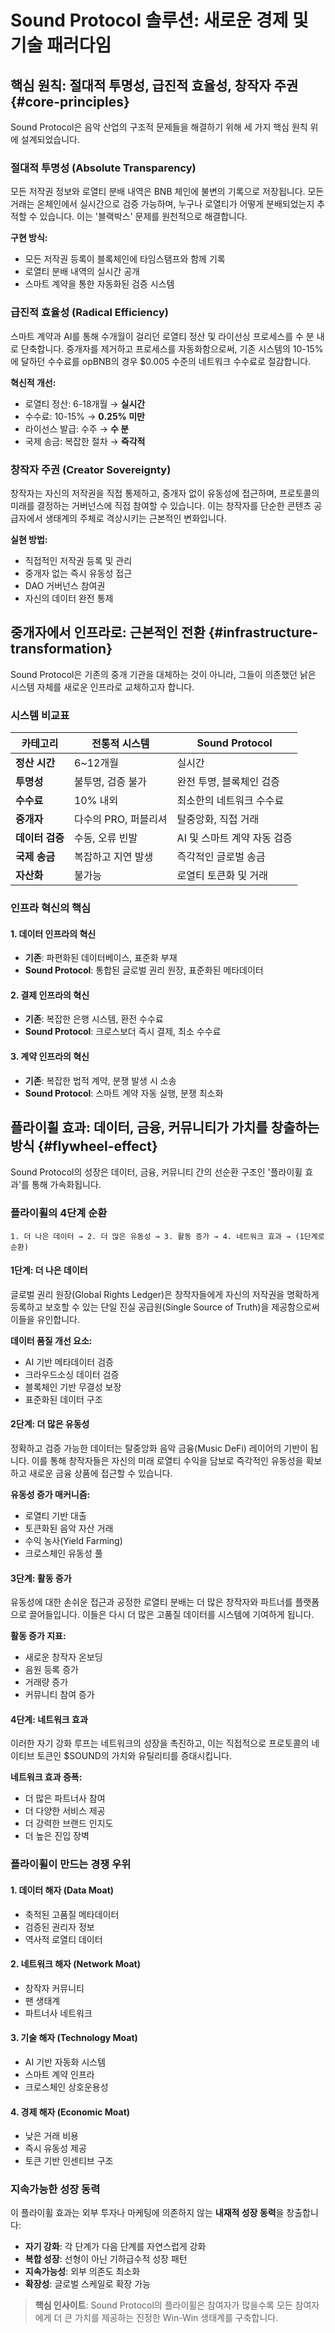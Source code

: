 # Sound Protocol 솔루션: 새로운 경제 및 기술 패러다임

## 핵심 원칙: 절대적 투명성, 급진적 효율성, 창작자 주권 {#core-principles}

Sound Protocol은 음악 산업의 구조적 문제들을 해결하기 위해 세 가지 핵심 원칙 위에 설계되었습니다.

### 절대적 투명성 (Absolute Transparency)

모든 저작권 정보와 로열티 분배 내역은 BNB 체인에 불변의 기록으로 저장됩니다. 모든 거래는 온체인에서 실시간으로 검증 가능하며, 누구나 로열티가 어떻게 분배되었는지 추적할 수 있습니다. 이는 '블랙박스' 문제를 원천적으로 해결합니다.

**구현 방식:**
- 모든 저작권 등록이 블록체인에 타임스탬프와 함께 기록
- 로열티 분배 내역의 실시간 공개
- 스마트 계약을 통한 자동화된 검증 시스템

### 급진적 효율성 (Radical Efficiency)

스마트 계약과 AI를 통해 수개월이 걸리던 로열티 정산 및 라이선싱 프로세스를 수 분 내로 단축합니다. 중개자를 제거하고 프로세스를 자동화함으로써, 기존 시스템의 10-15%에 달하던 수수료를 opBNB의 경우 $0.005 수준의 네트워크 수수료로 절감합니다.

**혁신적 개선:**
- 로열티 정산: 6-18개월 → **실시간**
- 수수료: 10-15% → **0.25% 미만**
- 라이선스 발급: 수주 → **수 분**
- 국제 송금: 복잡한 절차 → **즉각적**

### 창작자 주권 (Creator Sovereignty)

창작자는 자신의 저작권을 직접 통제하고, 중개자 없이 유동성에 접근하며, 프로토콜의 미래를 결정하는 거버넌스에 직접 참여할 수 있습니다. 이는 창작자를 단순한 콘텐츠 공급자에서 생태계의 주체로 격상시키는 근본적인 변화입니다.

**실현 방법:**
- 직접적인 저작권 등록 및 관리
- 중개자 없는 즉시 유동성 접근
- DAO 거버넌스 참여권
- 자신의 데이터 완전 통제

## 중개자에서 인프라로: 근본적인 전환 {#infrastructure-transformation}

Sound Protocol은 기존의 중개 기관을 대체하는 것이 아니라, 그들이 의존했던 낡은 시스템 자체를 새로운 인프라로 교체하고자 합니다.

### 시스템 비교표

| 카테고리 | 전통적 시스템 | Sound Protocol |
|----------|---------------|----------------|
| **정산 시간** | 6~12개월 | 실시간 |
| **투명성** | 불투명, 검증 불가 | 완전 투명, 블록체인 검증 |
| **수수료** | 10% 내외 | 최소한의 네트워크 수수료 |
| **중개자** | 다수의 PRO, 퍼블리셔 | 탈중앙화, 직접 거래 |
| **데이터 검증** | 수동, 오류 빈발 | AI 및 스마트 계약 자동 검증 |
| **국제 송금** | 복잡하고 지연 발생 | 즉각적인 글로벌 송금 |
| **자산화** | 불가능 | 로열티 토큰화 및 거래 |

### 인프라 혁신의 핵심

#### 1. 데이터 인프라의 혁신
- **기존**: 파편화된 데이터베이스, 표준화 부재
- **Sound Protocol**: 통합된 글로벌 권리 원장, 표준화된 메타데이터

#### 2. 결제 인프라의 혁신
- **기존**: 복잡한 은행 시스템, 환전 수수료
- **Sound Protocol**: 크로스보더 즉시 결제, 최소 수수료

#### 3. 계약 인프라의 혁신
- **기존**: 복잡한 법적 계약, 분쟁 발생 시 소송
- **Sound Protocol**: 스마트 계약 자동 실행, 분쟁 최소화

## 플라이휠 효과: 데이터, 금융, 커뮤니티가 가치를 창출하는 방식 {#flywheel-effect}

Sound Protocol의 성장은 데이터, 금융, 커뮤니티 간의 선순환 구조인 '플라이휠 효과'를 통해 가속화됩니다.

### 플라이휠의 4단계 순환

```
1. 더 나은 데이터 → 2. 더 많은 유동성 → 3. 활동 증가 → 4. 네트워크 효과 → (1단계로 순환)
```

#### 1단계: 더 나은 데이터

글로벌 권리 원장(Global Rights Ledger)은 창작자들에게 자신의 저작권을 명확하게 등록하고 보호할 수 있는 단일 진실 공급원(Single Source of Truth)을 제공함으로써 이들을 유인합니다.

**데이터 품질 개선 요소:**
- AI 기반 메타데이터 검증
- 크라우드소싱 데이터 검증
- 블록체인 기반 무결성 보장
- 표준화된 데이터 구조

#### 2단계: 더 많은 유동성

정확하고 검증 가능한 데이터는 탈중앙화 음악 금융(Music DeFi) 레이어의 기반이 됩니다. 이를 통해 창작자들은 자신의 미래 로열티 수익을 담보로 즉각적인 유동성을 확보하고 새로운 금융 상품에 접근할 수 있습니다.

**유동성 증가 매커니즘:**
- 로열티 기반 대출
- 토큰화된 음악 자산 거래
- 수익 농사(Yield Farming)
- 크로스체인 유동성 풀

#### 3단계: 활동 증가

유동성에 대한 손쉬운 접근과 공정한 로열티 분배는 더 많은 창작자와 파트너를 플랫폼으로 끌어들입니다. 이들은 다시 더 많은 고품질 데이터를 시스템에 기여하게 됩니다.

**활동 증가 지표:**
- 새로운 창작자 온보딩
- 음원 등록 증가
- 거래량 증가
- 커뮤니티 참여 증가

#### 4단계: 네트워크 효과

이러한 자기 강화 루프는 네트워크의 성장을 촉진하고, 이는 직접적으로 프로토콜의 네이티브 토큰인 $SOUND의 가치와 유틸리티를 증대시킵니다.

**네트워크 효과 증폭:**
- 더 많은 파트너사 참여
- 더 다양한 서비스 제공
- 더 강력한 브랜드 인지도
- 더 높은 진입 장벽

### 플라이휠이 만드는 경쟁 우위

#### 1. 데이터 해자 (Data Moat)
- 축적된 고품질 메타데이터
- 검증된 권리자 정보
- 역사적 로열티 데이터

#### 2. 네트워크 해자 (Network Moat)
- 창작자 커뮤니티
- 팬 생태계
- 파트너사 네트워크

#### 3. 기술 해자 (Technology Moat)
- AI 기반 자동화 시스템
- 스마트 계약 인프라
- 크로스체인 상호운용성

#### 4. 경제 해자 (Economic Moat)
- 낮은 거래 비용
- 즉시 유동성 제공
- 토큰 기반 인센티브 구조

### 지속가능한 성장 동력

이 플라이휠 효과는 외부 투자나 마케팅에 의존하지 않는 **내재적 성장 동력**을 창출합니다:

- **자기 강화**: 각 단계가 다음 단계를 자연스럽게 강화
- **복합 성장**: 선형이 아닌 기하급수적 성장 패턴
- **지속가능성**: 외부 의존도 최소화
- **확장성**: 글로벌 스케일로 확장 가능

> **핵심 인사이트**: Sound Protocol의 플라이휠은 참여자가 많을수록 모든 참여자에게 더 큰 가치를 제공하는 진정한 Win-Win 생태계를 구축합니다.